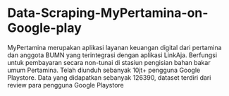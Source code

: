 # Data-Scraping-MyPertamina-on-Google-play
MyPertamina merupakan aplikasi layanan keuangan digital dari pertamina dan anggota BUMN yang terintegrasi dengan aplikasi LinkAja. 
Berfungsi untuk pembayaran secara non-tunai di stasiun pengisian bahan bakar umum Pertamina. Telah diunduh sebanyak 10jt+ pengguna Google Playstore. 
Data yang didapatkan sebanyak 126390, dataset terdiri dari review para pengguna Google Playstore
